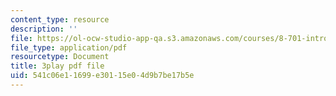 ```yaml
---
content_type: resource
description: ''
file: https://ol-ocw-studio-app-qa.s3.amazonaws.com/courses/8-701-introduction-to-nuclear-and-particle-physics-fall-2020/541c06e11699e30115e04d9b7be17b5e_lF-LM9CdiVk.pdf
file_type: application/pdf
resourcetype: Document
title: 3play pdf file
uid: 541c06e1-1699-e301-15e0-4d9b7be17b5e
---
```

